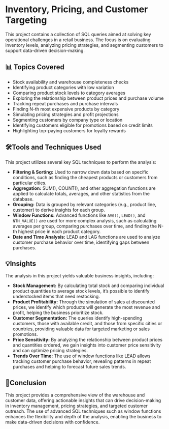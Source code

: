 # Inventory, Pricing, and Customer Targeting
This project contains a collection of SQL queries aimed at solving key operational challenges in a retail business. The focus is on evaluating inventory levels, analyzing pricing strategies, and segmenting customers to support data-driven decision-making.

## 📊 Topics Covered
- Stock availability and warehouse completeness checks
- Identifying product categories with low variation
- Comparing product stock levels to category averages
- Exploring the relationship between product prices and purchase volume
- Tracking repeat purchases and purchase intervals
- Finding N-th most expensive products by category
- Simulating pricing strategies and profit projections
- Segmenting customers by company type or location
- Identifying customers eligible for promotions based on credit limits
- Highlighting top-paying customers for loyalty rewards

## 🛠️Tools and Techniques Used
This project utilizes several key SQL techniques to perform the analysis:
- **Filtering & Sorting:** Used to narrow down data based on specific conditions, such as finding the cheapest products or customers from particular cities.
- **Aggregation:** SUM(), COUNT(), and other aggregation functions are applied to calculate totals, averages, and other statistics from the database.
- **Grouping:** Data is grouped by relevant categories (e.g., product line, customer) to derive insights for each group.
- **Window Functions:** Advanced functions like `AVG()`, `LEAD()`, and `NTH_VALUE()` are used for more complex analysis, such as calculating averages per group, comparing purchases over time, and finding the N-th highest price in each product category.
- **Date and Time Analysis:** LEAD and LAG functions are used to analyze customer purchase behavior over time, identifying gaps between purchases.

## 💡Insights
The analysis in this project yields valuable business insights, including:
- **Stock Management:** By calculating total stock and comparing individual product quantities to average stock levels, it’s possible to identify understocked items that need restocking.
- **Product Profitability:** Through the simulation of sales at discounted prices, we identify which products will generate the most revenue and profit, helping the business prioritize stock.
- **Customer Segmentation:** The queries identify high-spending customers, those with available credit, and those from specific cities or countries, providing valuable data for targeted marketing or sales promotions.
- **Price Sensitivity:** By analyzing the relationship between product prices and quantities ordered, we gain insights into customer price sensitivity and can optimize pricing strategies.
- **Trends Over Time:** The use of window functions like LEAD allows tracking customer purchase behavior, revealing patterns in repeat purchases and helping to forecast future sales trends.

## 🏁Conclusion
This project provides a comprehensive view of the warehouse and customer data, offering actionable insights that can drive decision-making in inventory management, pricing strategies, and targeted customer outreach. The use of advanced SQL techniques such as window functions enhances the flexibility and depth of the analysis, enabling the business to make data-driven decisions with confidence.
